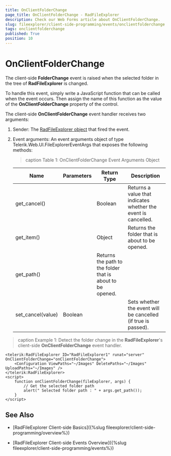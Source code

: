 ```yaml
---
title: OnClientFolderChange
page_title: OnClientFolderChange - RadFileExplorer
description: Check our Web Forms article about OnClientFolderChange.
slug: fileexplorer/client-side-programming/events/onclientfolderchange
tags: onclientfolderchange
published: True
position: 10
---
```


# OnClientFolderChange

The client-side **FolderChange** event is raised when the selected folder in the tree of **RadFileExplorer** is changed.

To handle this event, simply write a JavaScript function that can be called when the event occurs. Then assign the name of this function as the value of the **OnClientFolderChange** property of the control.

The client-side **OnClientFolderChange** event handler receives two arguments:

1. Sender: The [RadFileExplorer object](https://docs.telerik.com/devtools/aspnet-ajax/api/client/Telerik.Web.UI.RadFileExplorer) that fired the event.

1. Event arguments: An event arguments object of type Telerik.Web.UI.FileExplorerEventArgs that exposes the following methods:

	>caption Table 1: OnClientFolderChange Event Arguments Object

	|  **Name**  |  **Parameters**  |  **Return Type**  |  **Description**  |
	| ------ | ------ | ------ | ------ |
	|get_cancel()||Boolean|Returns a value that indicates whether the event is cancelled.|
	|get_item()||Object|Returns the folder that is about to be opened.|
	|get_path()||Returns the path to the folder that is about to be opened.|
	|set_cancel(value)|Boolean||Sets whether the event will be cancelled (if true is passed).|

>caption Example 1: Detect the folder change in the **RadFileExplorer**'s client-side **OnClientFolderChange** event handler.

````ASP.NET
<telerik:RadFileExplorer ID="RadFileExplorer1" runat="server"  OnClientFolderChange="onClientFolderChange">
    <Configuration ViewPaths="~/Images" DeletePaths="~/Images" UploadPaths="~/Images" />
</telerik:RadFileExplorer>
<script>
    function onClientFolderChange(fileExplorer, args) {
        // Get the selected folder path    
        alert(" Selected folder path : " + args.get_path());
    }
</script>
````


## See Also

 * [RadFileExplorer Client-side Basics]({%slug fileexplorer/client-side-programming/overview%})

 * [RadFileExplorer Client-side Events Overview]({%slug fileexplorer/client-side-programming/events%})
